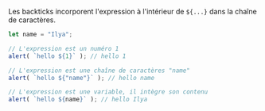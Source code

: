 Les backticks incorporent l'expression à l'intérieur de `${...}` dans la chaîne de caractères.

```js run
let name = "Ilya";

// L'expression est un numéro 1
alert( `hello ${1}` ); // hello 1

// L'expression est une chaîne de caractères "name"
alert( `hello ${"name"}` ); // hello name

// L'expression est une variable, il intègre son contenu
alert( `hello ${name}` ); // hello Ilya
```
